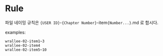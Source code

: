 # Rule

파일 네이밍 규칙은 `{USER ID}`-`{Chapter Number}`-item`{Number...}`.md 로 합시다.

examples:
```
wrallee-02-item1~3
wrallee-02-item4
wrallee-02-item5~10
```

